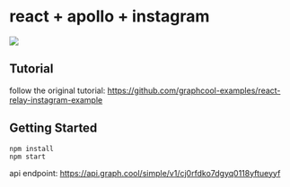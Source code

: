 # react + apollo + instagram 
![](http://i.imgur.com/CH44AZF.png)

## Tutorial

follow the original tutorial: https://github.com/graphcool-examples/react-relay-instagram-example

## Getting Started

```
npm install
npm start
```

api endpoint: https://api.graph.cool/simple/v1/cj0rfdko7dgyq0118yftueyyf
